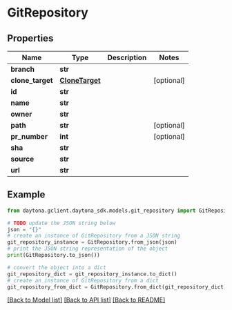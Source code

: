 # GitRepository


## Properties

Name | Type | Description | Notes
------------ | ------------- | ------------- | -------------
**branch** | **str** |  | 
**clone_target** | [**CloneTarget**](CloneTarget.md) |  | [optional] 
**id** | **str** |  | 
**name** | **str** |  | 
**owner** | **str** |  | 
**path** | **str** |  | [optional] 
**pr_number** | **int** |  | [optional] 
**sha** | **str** |  | 
**source** | **str** |  | 
**url** | **str** |  | 

## Example

```python
from daytona.gclient.daytona_sdk.models.git_repository import GitRepository

# TODO update the JSON string below
json = "{}"
# create an instance of GitRepository from a JSON string
git_repository_instance = GitRepository.from_json(json)
# print the JSON string representation of the object
print(GitRepository.to_json())

# convert the object into a dict
git_repository_dict = git_repository_instance.to_dict()
# create an instance of GitRepository from a dict
git_repository_from_dict = GitRepository.from_dict(git_repository_dict)
```
[[Back to Model list]](../README.md#documentation-for-models) [[Back to API list]](../README.md#documentation-for-api-endpoints) [[Back to README]](../README.md)


